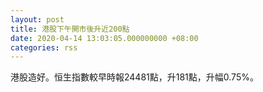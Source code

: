 ```yaml
---
layout: post
title: 港股下午開市後升近200點
date: 2020-04-14 13:03:05.000000000 +08:00
categories: rss
---
```


港股造好。恒生指數較早時報24481點，升181點，升幅0.75%。
